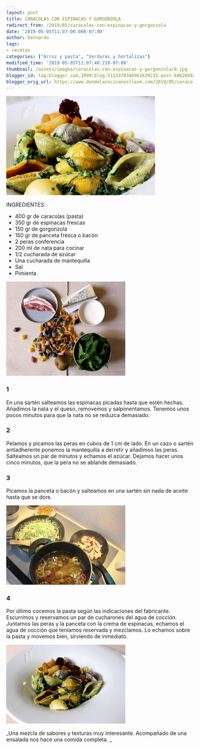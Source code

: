 ```yaml
---
layout: post
title: CARACOLAS CON ESPINACAS Y GORGONZOLA
redirect_from: /2019/05/caracolas-con-espinacas-y-gorgonzola
date: '2019-05-05T11:07:00.000-07:00'
author: bernardo
tags:
- recetas
categories: ["Arroz y pasta", "Verduras y hortalizas"]
modified_time: '2019-05-05T11:07:40.218-07:00'
thumbnail: /assets/images/caracolas-con-espinacas-y-gorgonzola/0.jpg
blogger_id: tag:blogger.com,1999:blog-5113370346961639215.post-6862668201859801100
blogger_orig_url: https://www.dondelacocinanoslleve.com/2019/05/caracolas-con-espinacas-y-gorgonzola.html
---
```


  

![](/assets/images/caracolas-con-espinacas-y-gorgonzola/0.jpg)

INGREDIENTES:

* 400 gr de caracolas (pasta)
* 350 gr de espinacas frescas
* 150 gr de gorgonzola
* 150 gr de panceta fresca o bacón
* 2 peras conferencia
* 200 ml de nata para cocinar
* 1/2 cucharada de azúcar
* Una cucharada de mantequilla
* Sal 
* Pimienta  

![](/assets/images/caracolas-con-espinacas-y-gorgonzola/1.jpg)

  
  

### 1

En una sartén salteamos las espinacas picadas hasta que estén hechas. Añadimos la nata y el queso, removemos y salpimentamos. Tenemos unos pocos minutos para que la nata no se reduzca demasiado.  

### 2

Pelamos y picamos las peras en cubos de 1 cm de lado. En un cazo o sartén antiadherente ponemos la mantequilla a derretir y añadimos las peras. Salteamos un par de minutos y echamos el azúcar. Dejamos hacer unos cinco minutos, que la pera no se ablande demasiado.  

### 3

Picamos la panceta o bacón y salteamos en una sartén sin nada de aceite hasta que se dore.  

![](/assets/images/caracolas-con-espinacas-y-gorgonzola/2.jpg)

  

### 4

Por último cocemos la pasta según las indicaciones del fabricante. Escurrimos y reservamos un par de cucharones del agua de cocción. Juntamos las peras y la panceta con la crema de espinacas, echamos el agua de cocción que teníamos reservada y mezclamos. Lo echamos sobre la pasta y movemos bien, sirviendo de inmediato.  

![](/assets/images/caracolas-con-espinacas-y-gorgonzola/3.jpg)

  
_Una mezcla de sabores y texturas muy interesante. Acompañado de una ensalada nos hace una comida completa. _

